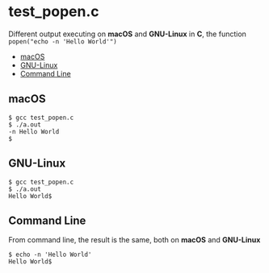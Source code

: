 # test_popen.c

Different output executing on **macOS** and **GNU-Linux** in **C**, the function `popen("echo -n 'Hello World'")`
* [macOS](#macOS)
* [GNU-Linux](#gnu-linux)
* [Command Line](#command-line)

## macOS

```
$ gcc test_popen.c
$ ./a.out
-n Hello World
$
```
## GNU-Linux

```
$ gcc test_popen.c
$ ./a.out
Hello World$
```
## Command Line

From command line, the result is the same, both on **macOS** and **GNU-Linux**
```
$ echo -n 'Hello World'
Hello World$
```
